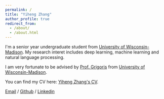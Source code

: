 ```yaml
---
permalink: /
title: "Yiheng Zhang"
author_profile: true
redirect_from: 
  - /about/
  - /about.html
---
```


I'm a senior year undergraduate student from [University of Wisconsin-Madison](https://www.wisc.edu/). My research interet includes deep learning, machine learning and natural language processing.

I am very fortunate to be advised by [Prof. Grigoris](https://grigorisg9gr.github.io/) from [University of Wisconsin-Madison](https://www.wisc.edu/).

You can find my CV here: [Yiheng Zhang's CV](/_pages/resume.pdf).

[Email](mailto:zhang2968@wisc.edu) / [Github](https://github.com/ELAINZ) / [Linkedin](https://www.linkedin.com/in/yiheng-zhang-4a7023329/)

